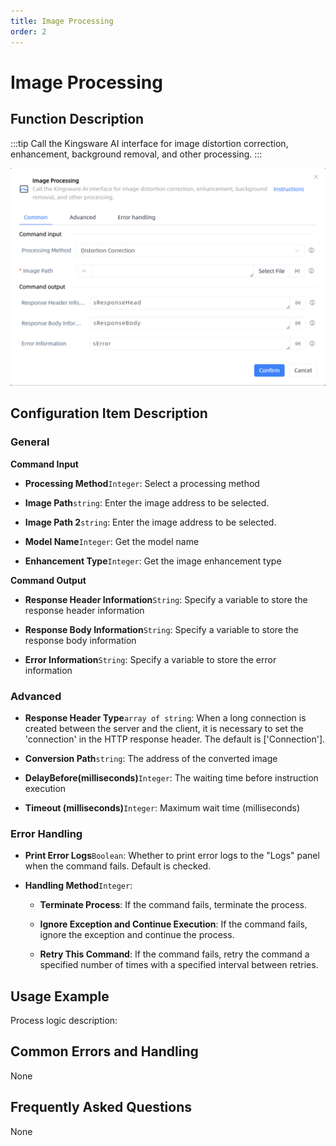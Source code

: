 ```yaml
---
title: Image Processing
order: 2
---
```


# Image Processing

## Function Description

:::tip 
Call the Kingsware AI interface for image distortion correction, enhancement, background removal, and other processing.
:::

![Image Processing](../../../assets/Image%20Processing_command.png)

## Configuration Item Description

### General

**Command Input**

- **Processing Method**`Integer`: Select a processing method

- **Image Path**`string`: Enter the image address to be selected.

- **Image Path 2**`string`: Enter the image address to be selected.

- **Model Name**`Integer`: Get the model name

- **Enhancement Type**`Integer`: Get the image enhancement type


**Command Output**

- **Response Header Information**`String`: Specify a variable to store the response header information

- **Response Body Information**`String`: Specify a variable to store the response body information

- **Error Information**`String`: Specify a variable to store the error information

### Advanced

- **Response Header Type**`array of string`: When a long connection is created between the server and the client, it is necessary to set the 'connection' in the HTTP response header. The default is ['Connection'].

- **Conversion Path**`string`: The address of the converted image

- **DelayBefore(milliseconds)**`Integer`: The waiting time before instruction execution

- **Timeout (milliseconds)**`Integer`: Maximum wait time (milliseconds)

### Error Handling

- **Print Error Logs**`Boolean`: Whether to print error logs to the "Logs" panel when the command fails. Default is checked. 

- **Handling Method**`Integer`:

    - **Terminate Process**: If the command fails, terminate the process.

    - **Ignore Exception and Continue Execution**: If the command fails, ignore the exception and continue the process.

    - **Retry This Command**: If the command fails, retry the command a specified number of times with a specified interval between retries.

## Usage Example

Process logic description:

## Common Errors and Handling

None

## Frequently Asked Questions

None

